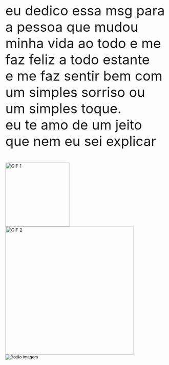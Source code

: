 <!DOCTYPE html>
<html>
<body>

<p id="mensagem" style="font-size: 3em;">
  eu dedico essa msg para a pessoa que mudou minha vida ao todo e me faz feliz a todo estante<br>
  e me faz sentir bem com um simples sorriso ou um simples toque.<br>
  eu te amo de um jeito que nem eu sei explicar
</p>
 <div class="gif-container">
    <img src="https://media3.giphy.com/media/v1.Y2lkPTc5MGI3NjExdzJiNjQ4bThueXFsOTBqazc0ZHZhZDFoc2E1ejBvbWFycm9xeWdqNyZlcD12MV9naWZzX3NlYXJjaCZjdD1n/c76IJLufpNwSULPk77/giphy.webp" alt="GIF 1" width="200"> 
    <img src="https://media2.giphy.com/media/v1.Y2lkPTc5MGI3NjExbzRpaTQ2eWNybGcyenp4cG9pNGt3bjJlN2RoYjYzNWZydmptcDI0cSZlcD12MV9naWZzX3NlYXJjaCZjdD1n/kZqbBT64ECtjy/giphy.webp" alt="GIF 2" width="400
    ">
  </div>

<button id="btnImagem" style="border:none; background:none; cursor:pointer; padding:0;">
  <img src="https://media1.giphy.com/media/Lqx1czoPLTQg3I68d1/200.webp?cid=ecf05e47z454unt0t2taoani1prxpvpevfvarmqih97yfo8d&ep=v1_stickers_search&rid=200.webp&ct=s" alt="Botão imagem" />
</button>

<script>
  const btn = document.getElementById('btnImagem');
  btn.onclick = () => {
    btn.innerHTML = `
   <div style="font-size:3em; color:#800000;">
  1. seu rosto<br>
  2. sua boca<br>
  3. seu cabelo<br>
  4. você todinha de ponta a ponta<br>
  você é minha Deusa, meu motivo de vida<br>
  não sei como fiquei vivo tanto tempo sem te conhecer.<br>
  eu sei que não é uma mensagem tão bonita,<br>
  mas meio que eu programei esse site sem saber nada de programação.<br>
</div>
    `;
  };
</script>

<head>
  <style>
  body {
    background-image: url('https://wallpapers.com/images/high/mitsuha-and-taki-romance-anime-portrait-u9tpojm5tx1pfdhc.webp');
    background-size: cover;
    background-repeat: no-repeat;
    background-attachment: fixed;
   background-position: center top -50px;
  }
</style>





  
